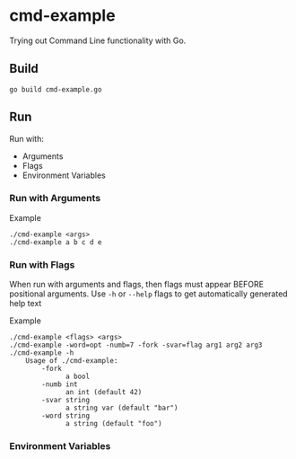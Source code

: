 # cmd-example

Trying out Command Line functionality with Go.

## Build


    go build cmd-example.go

## Run

Run with:

* Arguments
* Flags
* Environment Variables

### Run with Arguments

Example

    ./cmd-example <args>
    ./cmd-example a b c d e

### Run with Flags

When run with arguments and flags, then flags must appear BEFORE positional arguments. Use `-h` or `--help` flags to get automatically generated help text

Example

    ./cmd-example <flags> <args>
    ./cmd-example -word=opt -numb=7 -fork -svar=flag arg1 arg2 arg3
    ./cmd-example -h
        Usage of ./cmd-example:
            -fork
                  a bool
            -numb int
                  an int (default 42)
            -svar string
                  a string var (default "bar")
            -word string
                  a string (default "foo")

### Environment Variables